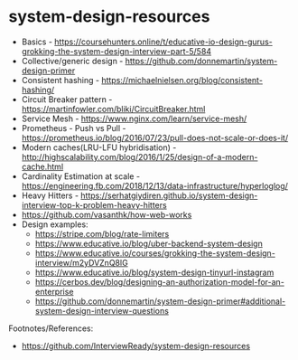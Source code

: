 # system-design-resources

* Basics - https://coursehunters.online/t/educative-io-design-gurus-grokking-the-system-design-interview-part-5/584
* Collective/generic design - https://github.com/donnemartin/system-design-primer
* Consistent hashing - https://michaelnielsen.org/blog/consistent-hashing/
* Circuit Breaker pattern - https://martinfowler.com/bliki/CircuitBreaker.html
* Service Mesh - https://www.nginx.com/learn/service-mesh/
* Prometheus - Push vs Pull - https://prometheus.io/blog/2016/07/23/pull-does-not-scale-or-does-it/
* Modern caches(LRU-LFU hybridisation) - http://highscalability.com/blog/2016/1/25/design-of-a-modern-cache.html
* Cardinality Estimation at scale - https://engineering.fb.com/2018/12/13/data-infrastructure/hyperloglog/
* Heavy Hitters - https://serhatgiydiren.github.io/system-design-interview-top-k-problem-heavy-hitters
* https://github.com/vasanthk/how-web-works
* Design examples:
    * https://stripe.com/blog/rate-limiters
    * https://www.educative.io/blog/uber-backend-system-design
    * https://www.educative.io/courses/grokking-the-system-design-interview/m2yDVZnQ8lG
    * https://www.educative.io/blog/system-design-tinyurl-instagram
    * https://cerbos.dev/blog/designing-an-authorization-model-for-an-enterprise
    * https://github.com/donnemartin/system-design-primer#additional-system-design-interview-questions


Footnotes/References:
* https://github.com/InterviewReady/system-design-resources
